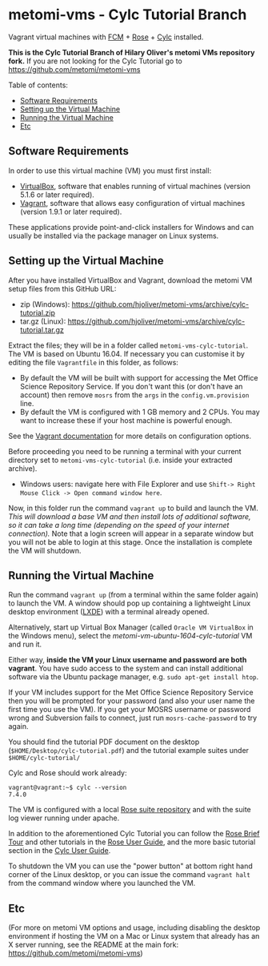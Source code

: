 # metomi-vms - Cylc Tutorial Branch

Vagrant virtual machines with [FCM](http://metomi.github.io/fcm/doc/) + [Rose](http://metomi.github.io/rose/doc/rose.html) + [Cylc](http://cylc.github.io/cylc/) installed.

**This is the Cylc Tutorial Branch of Hilary Oliver's metomi VMs repository fork.**
If you are not looking for the Cylc Tutorial go to https://github.com/metomi/metomi-vms 

Table of contents:
* [Software Requirements](#software-requirements)
* [Setting up the Virtual Machine](#setting-up-the-default-virtual-machine)
* [Running the Virtual Machine](#using-the-default-virtual-machine)
* [Etc](#etc)


## Software Requirements

In order to use this virtual machine (VM) you must first install:
 * [VirtualBox](https://www.virtualbox.org/), software that enables running of virtual machines (version 5.1.6 or later required).
 * [Vagrant](https://www.vagrantup.com/), software that allows easy configuration of virtual machines (version 1.9.1 or later required).

These applications provide point-and-click installers for Windows and can usually be installed via the package manager on Linux systems.

## Setting up the Virtual Machine

After you have installed VirtualBox and Vagrant, download the metomi VM setup files from this GitHub URL:
 * zip (Windows):
    https://github.com/hjoliver/metomi-vms/archive/cylc-tutorial.zip
 * tar.gz (Linux):
    https://github.com/hjoliver/metomi-vms/archive/cylc-tutorial.tar.gz

Extract the files; they will be in a folder called `metomi-vms-cylc-tutorial`. The VM is based on Ubuntu 16.04.
If necessary you can customise it by editing the file `Vagrantfile` in this folder, as follows:
* By default the VM will be built with support for accessing the Met Office Science Repository Service.
  If you don't want this (or don't have an account) then remove `mosrs` from the `args` in the `config.vm.provision` line.
* By default the VM is configured with 1 GB memory and 2 CPUs.
  You may want to increase these if your host machine is powerful enough.

See the [Vagrant documentation](https://docs.vagrantup.com/v2/virtualbox/configuration.html) for more details on configuration options.

Before proceeding you need to be running a terminal with your current directory
set to `metomi-vms-cylc-tutorial` (i.e. inside your extracted archive).
* Windows users: navigate here with File Explorer and use
  `Shift-> Right Mouse Click -> Open command window here`.

Now, in this folder run the command `vagrant up` to build and launch the VM.
*This will download a base VM and then install lots of additional software, so
it can take a long time (depending on the speed of your internet connection).*
Note that a login screen will appear in a separate window but you will not be
able to login at this stage. Once the installation is complete the VM will
shutdown.

## Running the Virtual Machine

Run the command `vagrant up` (from a terminal within the same folder again) to
launch the VM.  A window should pop up containing a lightweight Linux desktop
environment ([LXDE](http://lxde.org/)) with a terminal already opened.

Alternatively, start up Virtual Box Manager (called `Oracle VM VirtualBox` in
the Windows menu), select the *metomi-vm-ubuntu-1604-cylc-tutorial* VM and run
it.

Either way, __inside the VM your Linux username and password are both
vagrant__. You have sudo access to the system and can install additional
software via the Ubuntu package manager, e.g. `sudo apt-get install htop`.

If your VM includes support for the Met Office Science Repository Service then
you will be prompted for your password (and also your user name the first time
you use the VM).
If you get your MOSRS username or password wrong and Subversion fails to
connect, just run `mosrs-cache-password` to try again.

You should find the tutorial PDF document on the desktop
(`$HOME/Desktop/cylc-tutorial.pdf`) and the tutorial example suites under
`$HOME/cylc-tutorial/`

Cylc and Rose should work already:
```
vagrant@vagrant:~$ cylc --version
7.4.0
```

The VM is configured with a local [Rose suite repository](http://metomi.github.io/rose/doc/rose-rug-introduction.html#suite-storage) and with the suite log viewer running under apache.

In addition to the aforementioned Cylc Tutorial you can follow the [Rose Brief
Tour](http://metomi.github.io/rose/doc/rose-rug-brief-tour.html) and other
tutorials in the [Rose User Guide](http://metomi.github.io/rose/doc/rose.html), and
the more basic tutorial section in the [Cylc User
Guide](https://cylc.github.io/cylc/documentation.html#the-cylc-user-guide).

To shutdown the VM you can use the "power button" at bottom right hand corner
of the Linux desktop, or you can issue the command `vagrant halt` from the
command window where you launched the VM.

## Etc

(For more on metomi VM options and usage, including disabling the desktop
environment if hosting the VM on a Mac or Linux system that already has an X
server running, see the README at the main fork:
https://github.com/metomi/metomi-vms)
